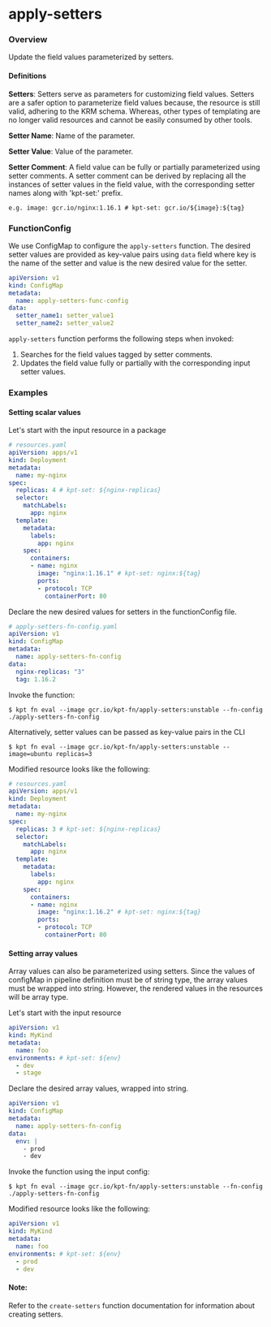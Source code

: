 # apply-setters

### Overview

<!--mdtogo:Short-->

Update the field values parameterized by setters.

#### Definitions

**Setters**: Setters serve as parameters for customizing field values.
Setters are a safer option to parameterize field values because, the 
resource is still valid, adhering to the KRM schema. Whereas, other types of 
templating are no longer valid resources and cannot be easily consumed by other tools.

**Setter Name**: Name of the parameter.

**Setter Value**: Value of the parameter.

**Setter Comment**: A field value can be fully or partially parameterized using setter comments.
A setter comment can be derived by replacing all the instances of setter values 
in the field value, with the corresponding setter names along with 'kpt-set:' prefix.

```shell
e.g. image: gcr.io/nginx:1.16.1 # kpt-set: gcr.io/${image}:${tag}
```

<!--mdtogo-->

### FunctionConfig

<!--mdtogo:Long-->

We use ConfigMap to configure the `apply-setters` function. The desired setter
values are provided as key-value pairs using `data` field where key is the name of the
setter and value is the new desired value for the setter.

```yaml
apiVersion: v1
kind: ConfigMap
metadata:
  name: apply-setters-func-config
data:
  setter_name1: setter_value1
  setter_name2: setter_value2
```

`apply-setters` function performs the following steps when invoked:
1. Searches for the field values tagged by setter comments.
2. Updates the field value fully or partially with the corresponding input setter values.

<!--mdtogo-->

### Examples

<!--mdtogo:Examples-->

#### Setting scalar values

Let's start with the input resource in a package

```yaml
# resources.yaml
apiVersion: apps/v1
kind: Deployment
metadata:
  name: my-nginx
spec:
  replicas: 4 # kpt-set: ${nginx-replicas}
  selector:
    matchLabels:
      app: nginx
  template:
    metadata:
      labels:
        app: nginx
    spec:
      containers:
      - name: nginx
        image: "nginx:1.16.1" # kpt-set: nginx:${tag}
        ports:
        - protocol: TCP
          containerPort: 80
```

Declare the new desired values for setters in the functionConfig file.

```yaml
# apply-setters-fn-config.yaml
apiVersion: v1
kind: ConfigMap
metadata:
  name: apply-setters-fn-config
data:
  nginx-replicas: "3"
  tag: 1.16.2
```

Invoke the function:

```shell
$ kpt fn eval --image gcr.io/kpt-fn/apply-setters:unstable --fn-config ./apply-setters-fn-config
```

Alternatively, setter values can be passed as key-value pairs in the CLI

```shell
$ kpt fn eval --image gcr.io/kpt-fn/apply-setters:unstable -- image=ubuntu replicas=3
```

Modified resource looks like the following:

```yaml
# resources.yaml
apiVersion: apps/v1
kind: Deployment
metadata:
  name: my-nginx
spec:
  replicas: 3 # kpt-set: ${nginx-replicas}
  selector:
    matchLabels:
      app: nginx
  template:
    metadata:
      labels:
        app: nginx
    spec:
      containers:
      - name: nginx
        image: "nginx:1.16.2" # kpt-set: nginx:${tag}
        ports:
        - protocol: TCP
          containerPort: 80
```

#### Setting array values

Array values can also be parameterized using setters. Since the values of configMap
in pipeline definition must be of string type, the array values must be wrapped into
string. However, the rendered values in the resources will be array type.

Let's start with the input resource

```yaml
apiVersion: v1
kind: MyKind
metadata:
  name: foo
environments: # kpt-set: ${env}
  - dev
  - stage
```

Declare the desired array values, wrapped into string.

```yaml
apiVersion: v1
kind: ConfigMap
metadata:
  name: apply-setters-fn-config
data:
  env: |
    - prod
    - dev
```

Invoke the function using the input config:

```shell
$ kpt fn eval --image gcr.io/kpt-fn/apply-setters:unstable --fn-config ./apply-setters-fn-config
```

Modified resource looks like the following:

```yaml
apiVersion: v1
kind: MyKind
metadata:
  name: foo
environments: # kpt-set: ${env}
  - prod
  - dev
```

<!--mdtogo-->

#### Note:

Refer to the `create-setters` function documentation for information about creating setters.
